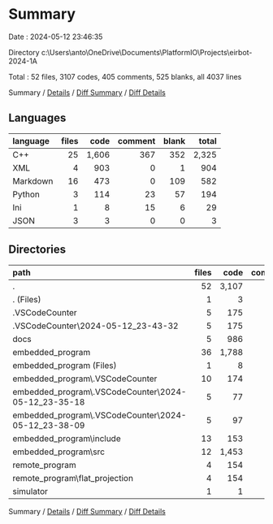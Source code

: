 # Summary

Date : 2024-05-12 23:46:35

Directory c:\\Users\\anto\\OneDrive\\Documents\\PlatformIO\\Projects\\eirbot-2024-1A

Total : 52 files,  3107 codes, 405 comments, 525 blanks, all 4037 lines

Summary / [Details](details.md) / [Diff Summary](diff.md) / [Diff Details](diff-details.md)

## Languages
| language | files | code | comment | blank | total |
| :--- | ---: | ---: | ---: | ---: | ---: |
| C++ | 25 | 1,606 | 367 | 352 | 2,325 |
| XML | 4 | 903 | 0 | 1 | 904 |
| Markdown | 16 | 473 | 0 | 109 | 582 |
| Python | 3 | 114 | 23 | 57 | 194 |
| Ini | 1 | 8 | 15 | 6 | 29 |
| JSON | 3 | 3 | 0 | 0 | 3 |

## Directories
| path | files | code | comment | blank | total |
| :--- | ---: | ---: | ---: | ---: | ---: |
| . | 52 | 3,107 | 405 | 525 | 4,037 |
| . (Files) | 1 | 3 | 0 | 2 | 5 |
| .VSCodeCounter | 5 | 175 | 0 | 26 | 201 |
| .VSCodeCounter\\2024-05-12_23-43-32 | 5 | 175 | 0 | 26 | 201 |
| docs | 5 | 986 | 0 | 18 | 1,004 |
| embedded_program | 36 | 1,788 | 382 | 410 | 2,580 |
| embedded_program (Files) | 1 | 8 | 15 | 6 | 29 |
| embedded_program\\.VSCodeCounter | 10 | 174 | 0 | 52 | 226 |
| embedded_program\\.VSCodeCounter\\2024-05-12_23-35-18 | 5 | 77 | 0 | 26 | 103 |
| embedded_program\\.VSCodeCounter\\2024-05-12_23-38-09 | 5 | 97 | 0 | 26 | 123 |
| embedded_program\\include | 13 | 153 | 88 | 56 | 297 |
| embedded_program\\src | 12 | 1,453 | 279 | 296 | 2,028 |
| remote_program | 4 | 154 | 23 | 68 | 245 |
| remote_program\\flat_projection | 4 | 154 | 23 | 68 | 245 |
| simulator | 1 | 1 | 0 | 1 | 2 |

Summary / [Details](details.md) / [Diff Summary](diff.md) / [Diff Details](diff-details.md)